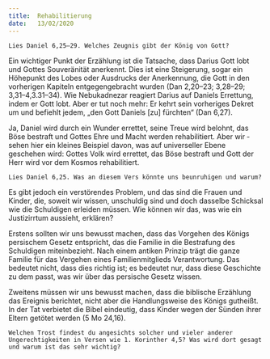```yaml
---
title:  Rehabilitierung
date:   13/02/2020
---
```


`Lies Daniel 6,25–29. Welches Zeugnis gibt der König von Gott?`

Ein wichtiger Punkt der Erzählung ist die Tatsache, dass Darius Gott lobt und Gottes Souveränität anerkennt. Dies ist eine Steigerung, sogar ein Höhepunkt des Lobes oder Ausdrucks der Anerkennung, die Gott in den vorherigen Kapiteln entgegengebracht wurden (Dan 2,20–23; 3,28–29; 3,31–4,3.31–34). Wie Nebukadnezar reagiert Darius auf Daniels Errettung, indem er Gott lobt. Aber er tut noch mehr: Er kehrt sein vorheriges Dekret um und befiehlt jedem, „den Gott Daniels [zu] fürchten“ (Dan 6,27).

Ja, Daniel wird durch ein Wunder errettet, seine Treue wird belohnt, das Böse bestraft und Gottes Ehre und Macht werden rehabilitiert. Aber wir ­sehen hier ein kleines Beispiel davon, was auf universeller Ebene geschehen wird: Gottes Volk wird errettet, das Böse bestraft und Gott der Herr wird vor dem Kosmos rehabilitiert.

`Lies Daniel 6,25. Was an diesem Vers könnte uns beunruhigen und warum?`

Es gibt jedoch ein verstörendes Problem, und das sind die Frauen und Kinder, die, soweit wir wissen, unschuldig sind und doch dasselbe Schicksal wie die Schuldigen erleiden müssen. Wie können wir das, was wie ein Justizirrtum aussieht, erklären?

Erstens sollten wir uns bewusst machen, dass das Vorgehen des Königs persischem Gesetz entspricht, das die Familie in die Bestrafung des Schuldigen miteinbezieht. Nach einem antiken Prinzip trägt die ganze Familie für das Vergehen eines Familienmitglieds Verantwortung. Das bedeutet nicht, dass dies richtig ist; es bedeutet nur, dass diese Geschichte zu dem passt, was wir über das persische Gesetz wissen.

Zweitens müssen wir uns bewusst machen, dass die biblische Erzählung das Ereignis berichtet, nicht aber die Handlungsweise des Königs gutheißt. In der Tat verbietet die Bibel eindeutig, dass Kinder wegen der Sünden ihrer Eltern getötet werden (5 Mo 24,16).

`Welchen Trost findest du angesichts solcher und vieler anderer Ungerechtigkeiten in Versen wie 1. Korinther 4,5? Was wird dort gesagt und warum ist das sehr wichtig?`
